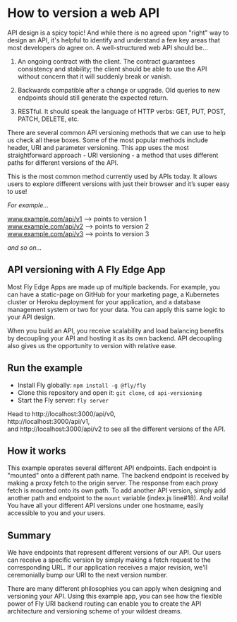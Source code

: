 # How to version a web API

API design is a spicy topic! And while there is no agreed upon "right" way to design an API, it's helpful to identify and understand a few key areas that most developers *do* agree on. A well-structured web API should be...

1. An ongoing contract with the client. The contract guarantees consistency and stability; the client should be able to use the API without concern that it will suddenly break or vanish.

2. Backwards compatible after a change or upgrade. Old queries to new endpoints should still generate the expected return.

3. RESTful. It should speak the language of HTTP verbs: GET, PUT, POST, PATCH, DELETE, etc.

There are several common API versioning methods that we can use to help us check all these boxes. Some of the most popular methods include header, URI and parameter versioning. This app uses the most straightforward approach - URI versioning - a method that uses different paths for different versions of the API.

This is the most common method currently used by APIs today. It allows users to explore different versions with just their browser and it’s super easy to use!

*For example...*

www.example.com/api/v1 --> points to version 1   
www.example.com/api/v2 --> points to version 2   
www.example.com/api/v3 --> points to version 3    

*and so on...*

## API versioning with A Fly Edge App

Most Fly Edge Apps are made up of multiple backends. For example, you can have a static-page on GitHub for your marketing page, a Kubernetes cluster or Heroku deployment for your application, and a database management system or two for your data. You can apply this same logic to your API design.

When you build an API, you receive scalability and load balancing benefits by decoupling your API and hosting it as its own backend. API decoupling also gives us the opportunity to version with relative ease.

## Run the example

* Install Fly globally: `npm install -g @fly/fly`
* Clone this repository and open it: `git clone`, `cd api-versioning`
* Start the Fly server: `fly server`

Head to http://localhost:3000/api/v0,  
http://localhost:3000/api/v1,  
and http://localhost:3000/api/v2 to see all the different versions of the API.

## How it works

This example operates several different API endpoints. Each endpoint is "mounted" onto a different path name. The backend endpoint is received by making a proxy fetch to the origin server. The response from each proxy fetch is mounted onto its own path. To add another API version, simply add another path and endpoint to the `mount` variable (index.js line#18). And voila! You have all your different API versions under one hostname, easily accessible to you and your users.

## Summary

We have endpoints that represent different versions of our API. Our users can receive a specific version by simply making a fetch request to the corresponding URL. If our application receives a major revision, we'll ceremonially bump our URI to the next version number.

There are many different philosophies you can apply when designing and versioning your API. Using this example app, you can see how the flexible power of Fly URI backend routing can enable you to create the API architecture and versioning scheme of your wildest dreams.